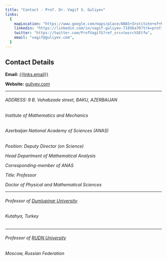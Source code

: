```yaml
---
title: "Contact - Prof. Dr. Vagif S. Guliyev"
links:
  {
    mapLocation: "https://www.google.com/maps/place/ANAS+Institute+of+Mathematics+and+Mechanics/@40.3759479,49.8094126,17z/data=!4m8!1m2!2m1!1sResearch+institute!3m4!1s0x40307deb95f28643:0x3228e78b65b45f13!8m2!3d40.3759357!4d49.8116013?hl=en",
    linkedin: "https://linkedin.com/in/vagif-guliyev-71856a70?trk=profile-badge",
    twitter: "https://twitter.com/ProfVagifG?ref_src=twsrc%5Etfw",
    email: "vagif@guliyev.com",
  }
---
```


## Contact Details

**Email:** [{{links.email}}](mailto:{{links.email}})

**Website:** [guliyev.com](https://guliyev.com)

<hr />

###### ADDRESS: 9 B. Vahabzade street, BAKU, AZERBAIJAN

###### Institute of Mathematics and Mechanics

###### Azerbaijan National Academy of Sciences (ANAS)

<em>
Position: Deputy Director (on Science)

Head Department of Mathematical Analysis

Corresponding-member of ANAS

Title: Professor

Doctor of Physical and Mathematical Sciences
</em>

<hr />

###### Professor of <a href="http://www.dumlupinar.edu.tr/" target="\_blank"> Dumlupinar University</a>

###### Kutahya, Turkey

<hr />

###### Professor of <a href="http://www.rudn.ru/about" target="\_blank"> RUDN University</a>

###### Moscow, Russian Federation
